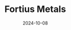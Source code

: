 ---  
layout: startup_page  
title: "Fortius Metals"  
id: "fortiusmetals.com"  
permalink: "/fortiusmetalsfortiusmetals.com10082024/"  
website: "https://www.fortiusmetals.com/"  
funding_round: "Seed+"  
funding_amount: "$5M"  
investors: "Finindus, 412 Venture Fund, AM Ventures, M7 Holdings"  
about: "Fortius Metals is a large format additive manufacturing company specializing in advanced materials for robotic 3D printing. Their patented technology uses high-performance metal alloys for aerospace and defense applications, offering solutions previously impossible with traditional methods. The company focuses on wire-based additive manufacturing to create stronger, lighter, and more durable products."  
markets: "Additive Manufacturing, 3D Printing, Aerospace, Defense, Materials Science, Industrial"  
hq: "Boulder, Colorado, United States"  
founded_year: "2021"  
linkedin: "https://www.linkedin.com/company/fortius-metals-inc"  
twitter: ""  
instagram: ""  
facebook: ""  
crunchbase: "https://www.crunchbase.com/organization/fortius-metals"  
pitchbook: "https://pitchbook.com/profiles/company/472285-09"  

date_display: "08-Oct-2024"  
date: "2024-10-08"

# SEO Optimization  
meta_title: "Fortius Metals - Seed+ Funding ($5M)"  
meta_description: "Fortius Metals, Fortius Metals is a large format additive manufacturing company specializing in advanced materials for robotic 3D printing. Their patented technology ..."  
meta_keywords: "Fortius Metals, Additive Manufacturing, 3D Printing, Aerospace, Defense, Materials Science, Industrial, Seed+ funding"  
canonical_url: "https://startup.projectstartups.com/fortiusmetalsfortiusmetals.com10082024/"  
---